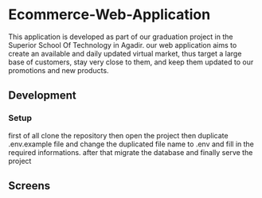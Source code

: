 # Ecommerce-Web-Application

This application is developed as part of our graduation project in the Superior School Of Technology in Agadir. our web application aims to create an available and daily updated virtual market, thus target a large base of customers, stay very close to them, and keep them updated to our promotions and new products.

## Development

### Setup

first of all clone the repository then open the project then duplicate .env.example file and change the duplicated file name to .env and fill in the required informations.
after that migrate the database and finally serve the project

## Screens


